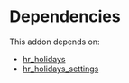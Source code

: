 # Dependencies

This addon depends on:

- [hr_holidays](https://github.com/bringout/oca-ocb-hr/tree/7056a6865f6bd273a5c4cfc973b3c7a819ee6af0/odoo-bringout-oca-ocb-hr_holidays)
- [hr_holidays_settings](https://github.com/bringout/oca-technical)
